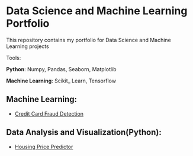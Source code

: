 # Data Science and Machine Learning Portfolio 
   This repository contains my portfolio for Data Science and Machine Learning projects
  
   Tools:
   
   
   __Python__: Numpy, Pandas, Seaborn, Matplotlib
   
   __Machine Learning__: Scikit_ Learn, Tensorflow 
   
   
 ## Machine Learning:
   * [Credit Card Fraud Detection](https://github.com/spregler/Data-Science-Machine-Learning/tree/master/Credit%20Card%20Fraud)
   
 ## Data Analysis and Visualization(Python):
   * [Housing Price Predictor](https://github.com/spregler/Data-Science-Machine-Learning/tree/master/housing_prediction)
